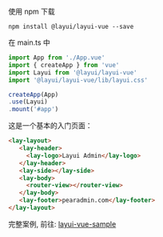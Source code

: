 <br> 

使用 npm 下载
```
npm install @layui/layui-vue --save
```

在 main.ts 中
```js
import App from './App.vue'
import { createApp } from 'vue'
import Layui from '@layui/layui-vue'
import '@layui/layui-vue/lib/layui.css'

createApp(App)
.use(Layui)
.mount('#app')
```

这是一个基本的入门页面：
```html
<lay-layout>
   <lay-header>
     <lay-logo>Layui Admin</lay-logo>
   </lay-header>
   <lay-side></lay-side>
   <lay-body>
     <router-view></router-view>
   </lay-body>
   <lay-footer>pearadmin.com</lay-footer>
</lay-layout>
```
完整案例, 前往: [layui-vue-sample](https://gitee.com/layui-vue/layui-vue-sample)